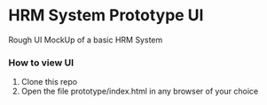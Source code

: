 # HRM System Prototype UI
Rough UI MockUp of a basic HRM System

### How to view UI
1. Clone this repo
2. Open the file prototype/index.html in any browser of your choice
